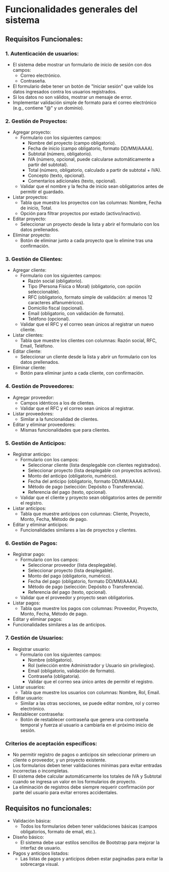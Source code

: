 # Funcionalidades generales del sistema

## Requisitos Funcionales:

### 1. Autenticación de usuarios:
* El sistema debe mostrar un formulario de inicio de sesión con dos campos:
    * Correo electrónico.
    * Contraseña.
* El formulario debe tener un botón de "Iniciar sesión" que valide los datos ingresados contra los usuarios registrados.
* Si los datos no son válidos, mostrar un mensaje de error.
* Implementar validación simple de formato para el correo electrónico (e.g., contiene "@" y un dominio).

### 2. Gestión de Proyectos:
* Agregar proyecto:
    * Formulario con los siguientes campos:
        * Nombre del proyecto (campo obligatorio).
        * Fecha de inicio (campo obligatorio, formato DD/MM/AAAA).
        * Subtotal (número, obligatorio).
        * IVA (número, opcional, puede calcularse automáticamente a partir del subtotal).
        * Total (número, obligatorio, calculado a partir de subtotal + IVA).
        * Concepto (texto, opcional).
        * Comentarios adicionales (texto, opcional).
    * Validar que el nombre y la fecha de inicio sean obligatorios antes de permitir el guardado.
* Listar proyectos:
    * Tabla que muestra los proyectos con las columnas: Nombre, Fecha de inicio, Total.
    * Opción para filtrar proyectos por estado (activo/inactivo).
* Editar proyecto:
    * Seleccionar un proyecto desde la lista y abrir el formulario con los datos prellenados.
* Eliminar proyecto:
    * Botón de eliminar junto a cada proyecto que lo elimine tras una confirmación.

### 3. Gestión de Clientes:
* Agregar cliente:
    * Formulario con los siguientes campos:
        * Razón social (obligatorio).
        * Tipo (Persona Física o Moral) (obligatorio, con opción seleccionable).
        * RFC (obligatorio, formato simple de validación: al menos 12 caracteres alfanuméricos).
        * Domicilio fiscal (opcional).
        * Email (obligatorio, con validación de formato).
        * Teléfono (opcional).
    * Validar que el RFC y el correo sean únicos al registrar un nuevo cliente.
* Listar clientes:
    * Tabla que muestre los clientes con columnas: Razón social, RFC, Email, Teléfono.
* Editar cliente:
    * Seleccionar un cliente desde la lista y abrir un formulario con los datos prellenados.
* Eliminar cliente:
    * Botón para eliminar junto a cada cliente, con confirmación.

### 4. Gestión de Proveedores:
* Agregar proveedor:
    * Campos idénticos a los de clientes.
    * Validar que el RFC y el correo sean únicos al registrar.
* Listar proveedores:
    * Similar a la funcionalidad de clientes.
* Editar y eliminar proveedores:
    * Mismas funcionalidades que para clientes.

### 5. Gestión de Anticipos:
* Registrar anticipo:
    * Formulario con los campos:
        * Seleccionar cliente (lista desplegable con clientes registrados).
        * Seleccionar proyecto (lista desplegable con proyectos activos).
        * Monto del anticipo (obligatorio, numérico).
        * Fecha del anticipo (obligatorio, formato DD/MM/AAAA).
        * Método de pago (selección: Depósito o Transferencia).
        * Referencia del pago (texto, opcional).
    * Validar que el cliente y proyecto sean obligatorios antes de permitir el registro.
* Listar anticipos:
    * Tabla que muestre anticipos con columnas: Cliente, Proyecto, Monto, Fecha, Método de pago.
* Editar y eliminar anticipos:
    * Funcionalidades similares a las de proyectos y clientes.

### 6. Gestión de Pagos:
* Registrar pago:
    * Formulario con los campos:
        * Seleccionar proveedor (lista desplegable).
        * Seleccionar proyecto (lista desplegable).
        * Monto del pago (obligatorio, numérico).
        * Fecha del pago (obligatorio, formato DD/MM/AAAA).
        * Método de pago (selección: Depósito o Transferencia).
        * Referencia del pago (texto, opcional).
    * Validar que el proveedor y proyecto sean obligatorios.
* Listar pagos:
    * Tabla que muestre los pagos con columnas: Proveedor, Proyecto, Monto, Fecha, Método de pago.
* Editar y eliminar pagos:
* Funcionalidades similares a las de anticipos.

### 7. Gestión de Usuarios:
* Registrar usuario:
    * Formulario con los siguientes campos:
        * Nombre (obligatorio).
        * Rol (selección entre Administrador y Usuario sin privilegios).
        * Email (obligatorio, validación de formato).
        * Contraseña (obligatoria).
        * Validar que el correo sea único antes de permitir el registro.
* Listar usuarios:
    * Tabla que muestre los usuarios con columnas: Nombre, Rol, Email.
* Editar usuario:
    * Similar a las otras secciones, se puede editar nombre, rol y correo electrónico.
* Restablecer contraseña:
    * Botón de restablecer contraseña que genera una contraseña temporal y fuerza al usuario a cambiarla en el próximo inicio de sesión.

### Criterios de aceptación específicos:
* No permitir registro de pagos o anticipos sin seleccionar primero un cliente o proveedor, y un proyecto existente.
* Los formularios deben tener validaciones mínimas para evitar entradas incorrectas o incompletas.
* El sistema debe calcular automáticamente los totales de IVA y Subtotal cuando se ingresa un valor en los formularios de proyecto.
* La eliminación de registros debe siempre requerir confirmación por parte del usuario para evitar errores accidentales.

## Requisitos no funcionales:
* Validación básica:
    * Todos los formularios deben tener validaciones básicas (campos obligatorios, formato de email, etc.).
* Diseño básico:
    * El sistema debe usar estilos sencillos de Bootstrap para mejorar la interfaz de usuario.
* Pagos y anticipos listados:
    * Las listas de pagos y anticipos deben estar paginadas para evitar la sobrecarga visual.